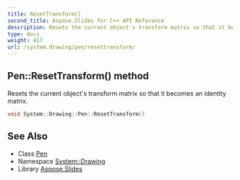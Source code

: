 ```yaml
---
title: ResetTransform()
second_title: Aspose.Slides for C++ API Reference
description: Resets the current object's transform matrix so that it becomes an identity matrix.
type: docs
weight: 417
url: /system.drawing/pen/resettransform/
---
```

## Pen::ResetTransform() method


Resets the current object's transform matrix so that it becomes an identity matrix.

```cpp
void System::Drawing::Pen::ResetTransform()
```

## See Also

* Class [Pen](../)
* Namespace [System::Drawing](../../)
* Library [Aspose.Slides](../../../)